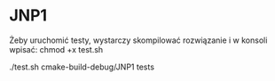 # JNP1
Żeby uruchomić testy, wystarczy skompilować rozwiązanie i w konsoli wpisać:
chmod +x test.sh


./test.sh cmake-build-debug/JNP1 tests
